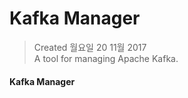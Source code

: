 # Kafka Manager

>Created 월요일 20 11월 2017  
A tool for managing Apache Kafka.

#### Kafka Manager


